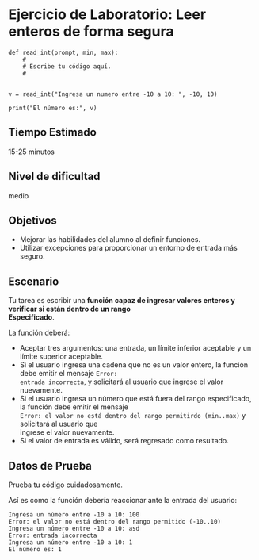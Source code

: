 # **Ejercicio de Laboratorio: Leer enteros de forma segura**  
```
def read_int(prompt, min, max):
    #
    # Escribe tu código aquí.
    #


v = read_int("Ingresa un numero entre -10 a 10: ", -10, 10)

print("El número es:", v)

```

## **Tiempo Estimado**  

15-25 minutos  


## **Nivel de dificultad**  

medio  


## **Objetivos**  

- Mejorar las habilidades del alumno al definir funciones.
- Utilizar excepciones para proporcionar un entorno de entrada más seguro.  


## **Escenario**  
Tu tarea es escribir una **función capaz de ingresar valores enteros y verificar si están dentro de un rango**  
**Especificado**.  

La función deberá:  
- Aceptar tres argumentos: una entrada, un límite inferior aceptable y un límite superior aceptable.  
- Si el usuario ingresa una cadena que no es un valor entero, la función debe emitir el mensaje ```Error:```  
```entrada incorrecta```, y solicitará al usuario que ingrese el valor nuevamente.  
- Si el usuario ingresa un número que está fuera del rango especificado, la función debe emitir el mensaje  
```Error: el valor no está dentro del rango permitirdo (min..max)``` y solicitará al usuario que  
ingrese el valor nuevamente.  
- Si el valor de entrada es válido, será regresado como resultado.


## **Datos de Prueba**  
Prueba tu código cuidadosamente.  

Así es como la función debería reaccionar ante la entrada del usuario:  
```
Ingresa un número entre -10 a 10: 100
Error: el valor no está dentro del rango permitido (-10..10)
Ingresa un número entre -10 a 10: asd
Error: entrada incorrecta
Ingresa un número entre -10 a 10: 1
El número es: 1
```
